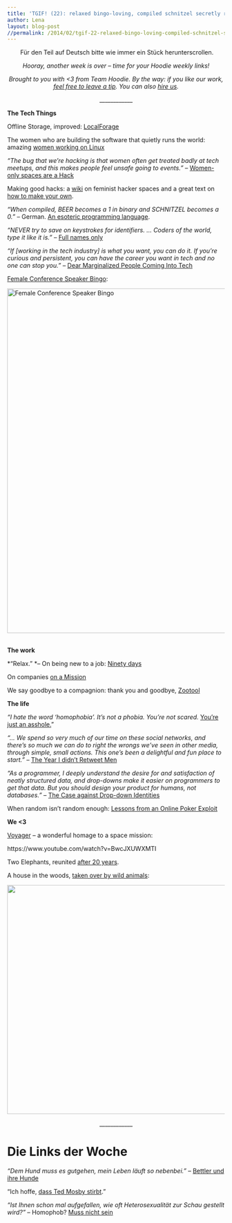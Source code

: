 ```yaml
---
title: 'TGIF! (22): relaxed bingo-loving, compiled schnitzel secretly running the world'
author: Lena
layout: blog-post
//permalink: /2014/02/tgif-22-relaxed-bingo-loving-compiled-schnitzel-secretly-running-the-world/
---
```

<p style="text-align: center;">
   Für den Teil auf Deutsch bitte wie immer ein Stück herunterscrollen.
</p>

<p style="text-align: center;">
  <em>Hooray, another week is over &#8211; time for your Hoodie weekly links!<br /> </em>
</p>

<p style="text-align: center;">
  <em>Brought to you with <3 from Team Hoodie. By the way: if you like our work, <a title="Leave  a Tip" href="https://www.gittip.com/hoodiehq/">feel free to leave a tip</a>. You can also <a href="http://thehoodiefirm.com">hire us</a>.</em>
</p>

<p style="text-align: center;">
  ____________
</p>

**The Tech Things**

Offline Storage, improved: [LocalForage][1]

The women who are building the software that quietly runs the world: amazing [women working on Linux][2]

*&#8220;The bug that we’re hacking is that women often get treated badly at tech meetups, and this makes people feel unsafe going to events.&#8221;* – [Women-only spaces are a Hack <!--more-->][3]

Making good hacks: a [wiki][4] on feminist hacker spaces and a great text on [how to make your own][5].

*&#8220;When compiled, BEER becomes a 1 in binary and SCHNITZEL becomes a 0.&#8221;* – German. [An esoteric programming language][6].

*&#8220;NEVER try to save on keystrokes for identifiers. &#8230; Coders of the world, type it like it is.&#8221;* – [Full names only][7]

*&#8220;If [working in the tech industry] is what you want, you can do it. If you&#8217;re curious and persistent, you can have the career you want in tech and no one can stop you.&#8221;* – [Dear Marginalized People Coming Into Tech][8]

[Female Conference Speaker Bingo][9]:

[<img class="aligncenter size-large wp-image-1152" alt="Female Conference Speaker Bingo" src="http://blog.hood.ie/wp-content/uploads/2014/02/Female-Conference-Speaker-Bingo-e1348511495522-425x470.jpg" width="799" />][9]
&nbsp;

**The work**

*&#8220;Relax.&#8221; *– On being new to a job: [Ninety days][10]

On companies [on a Mission][11]

We say goodbye to a compagnion: thank you and goodbye, [Zootool][12]

**The life**

*&#8220;I hate the word ‘homophobia’. It’s not a phobia. You’re not scared.* [You’re just an asshole.][13]&#8221;

*&#8220;&#8230; We spend so very much of our time on these social networks, and there’s so much we can do to right the wrongs we’ve seen in other media, through simple, small actions. This one’s been a delightful and fun place to start.&#8221;* – [The Year I didn&#8217;t Retweet Men][14]

*&#8220;As a programmer, I deeply understand the desire for and satisfaction of neatly structured data, and drop-downs make it easier on programmers to get that data. But you should design your product for humans, not databases.&#8221;* – [The Case against Drop-down Identities][15]

When random isn&#8217;t random enough: [Lessons from an Online Poker Exploit][16]

<p style="text-align: left;">
  <strong>We <3</strong>
</p>

<p style="text-align: left;">
  <a href="https://www.youtube.com/watch?v=BwcJXUWXMTI">Voyager</a> &#8211; a wonderful homage to a space mission:
</p>

<p style="text-align: left;">
  https://www.youtube.com/watch?v=BwcJXUWXMTI
</p>

<p style="text-align: left;">
  Two Elephants, reunited <a href="https://www.youtube.com/watch?v=lF8em4uPdCg">after 20 years</a>.
</p>



<p style="text-align: left;">
  A house in the woods, <a href="http://www.boredpanda.com/abandoned-house-animals-kai-fagerstrom/?image_id=abandoned-house-animals-kai-fagerstrom-22.jpg">taken over by wild animals</a>:
</p>

<p style="text-align: left;">
  <a href="http://www.boredpanda.com/abandoned-house-animals-kai-fagerstrom/?image_id=abandoned-house-animals-kai-fagerstrom-5.jpg" rel="lightbox[1135]" title="TGIF! (22): relaxed bingo-loving, compiled schnitzel secretly running the world"><img class="alignnone" alt="" src="http://bp3.uuuploads.com/abandoned-house-animals-kai-fagerstrom/abandoned-house-animals-kai-fagerstrom-5.jpg" width="605" height="531" /></a>
</p>

<p style="text-align: center;">
  ____________
</p>

<h1 style="text-align: left;">
  Die Links der Woche
</h1>

*&#8220;Dem Hund muss es gutgehen, mein Leben läuft so nebenbei.&#8221;* – [Bettler und ihre Hunde][17]

&#8220;Ich hoffe, [dass Ted Mosby stirbt][18].&#8221;

*&#8220;Ist Ihnen schon mal aufgefallen, wie oft Heterosexualität zur Schau gestellt wird?&#8221;* – Homophob? [Muss nicht sein][19]

 [1]: https://hacks.mozilla.org/2014/02/localforage-offline-storage-improved/
 [2]: http://www.businessinsider.com/women-in-linux-quietly-running-the-world-2014-2?utm_content=buffer93738&utm_medium=social&utm_source=twitter.com&utm_campaign=buffer
 [3]: https://medium.com/p/a548c1ed6728
 [4]: http://geekfeminism.wikia.com/wiki/Feminist_hackerspace_design_patterns
 [5]: http://modelviewculture.com/pieces/the-rise-of-feminist-hackerspaces-and-how-to-make-your-own
 [6]: http://esolangs.org/wiki/German
 [7]: http://jabberwocky.eu/2014/02/13/full-names-only/
 [8]: http://modelviewculture.com/pieces/dear-marginalized-people-coming-into-tech
 [9]: http://www.feministe.us/blog/archives/2012/09/24/why-arent-there-more-women-at-stem-conferences-this-time-its-statistical/female-conference-speaker-bingo/
 [10]: http://randsinrepose.com/archives/ninety-days/
 [11]: http://a16z.com/2014/02/11/on-a-mission/
 [12]: http://zootool.com/goodbye
 [13]: http://morningchorus.tumblr.com/post/23292129861/i-hate-the-word-homophobia-its-not-a-phobia-youre
 [14]: https://medium.com/p/79403a7eade1
 [15]: http://smarterware.org/7388/the-case-against-drop-down-identities
 [16]: http://www.lauradhamilton.com/random-lessons-online-poker-exploit
 [17]: http://sz-magazin.sueddeutsche.de/texte/anzeigen/41508/1/1
 [18]: http://seite2.wordpress.com/2014/01/21/ich-hoffe-dass-ted-mosby-stirbt/
 [19]: http://www.zeit.de/wissen/2014-02/homophobie-ursachen-folgen-akzeptanz
